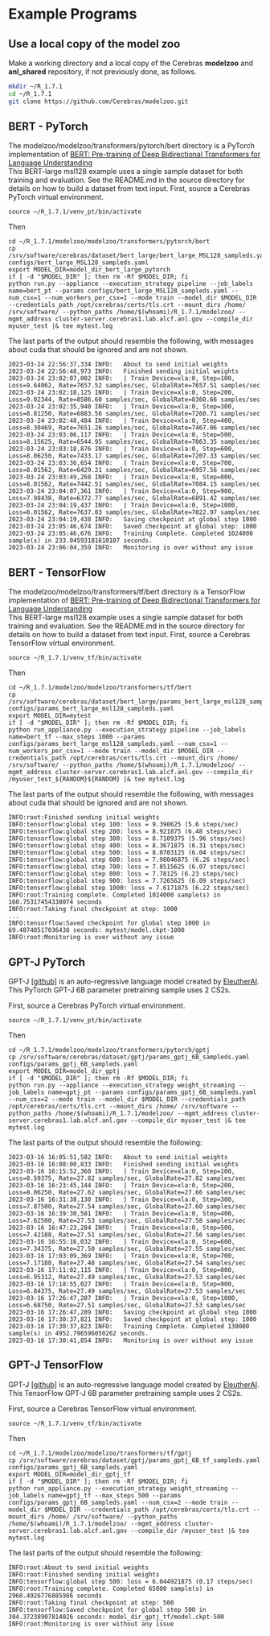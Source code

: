 # Example Programs

## Use a local copy of the model zoo
Make a working directory and a local copy of the Cerebras **modelzoo** and **anl_shared** repository, if not previously done, as follows.

```bash
mkdir ~/R_1.7.1
cd ~/R_1.7.1
git clone https://github.com/Cerebras/modelzoo.git
```
<!---
cp -r /srv/software/cerebras/model_zoo/anl_shared/ ~/R_1.7.1/anl_shared
--->

<!---
## UNet

An implementation of this: [U-Net: Convolutional Networks for Biomedical Image Segmentation](https://arxiv.org/pdf/1505.04597.pdf), Ronneberger et.  al 2015<br>
To run Unet with the <a href="https://www.kaggle.com/c/severstal-steel-defect-detection">Severstal: Steel Defect Detection</a> kaggle dataset, using a pre-downloaded copy of the dataset:<br>
First, source a Cerebras PyTorch virtual environment.

```console
source ~/R_1.7.1/venv_pt/bin/activate
```

Then

```console
# NOTE not working in release 1.7.1; Should be working in next release.
cd ~/R_1.7.1/modelzoo/modelzoo/vision/pytorch/unet
cp /srv/software/cerebras/dataset/severstal-steel-defect-detection/params_severstal_binary_rawds.yaml configs/params_severstal_binary_rawds.yaml
export MODEL_DIR=model_dir_unet
if [ -d "$MODEL_DIR" ]; then rm -Rf $MODEL_DIR; fi
python run.py --appliance --execution_strategy pipeline --params configs/params_severstal_binary_rawds.yaml --num_csx=1  --model_dir $MODEL_DIR --mode train --credentials_path /opt/cerebras/certs/tls.crt --mount_dirs /home/ /srv/software --python_paths /home/$(whoami)/R_1.7.1/modelzoo/ --mgmt_address cluster-server.cerebras1.lab.alcf.anl.gov --compile_dir unet |& tee mytest.log
```
--->

<!--- Appears to not have been ported to 1.7.1
## BraggNN
An implementation of this: [BraggNN: fast X-ray Bragg peak analysis using deep
learning](https://journals.iucr.org/m/issues/2022/01/00/fs5198/fs5198.pdf)<br>
The BraggNN model has two versions:<br>
1) Convolution only - this version does not include the non-local attention block<br>
2) Nonlocal - This version includes the nonlocal attention block as described in  <br>
[https://arxiv.org/pdf/1711.07971.pdf](https://arxiv.org/pdf/1711.07971.pdf)

```console
TODO
cd ~/R_1.7.1/anl_shared/braggnn/tf
# This yaml has a correct path to a BraggNN dataset
cp /srv/software/cerebras/dataset/BraggN/params_bragg_nonlocal_sampleds.yaml configs/params_bragg_nonlocal_sampleds.yaml
export MODEL_DIR=model_dir_braggnn
if [ -d "$MODEL_DIR" ]; then rm -Rf $MODEL_DIR; fi
```
--->

## BERT - PyTorch

The modelzoo/modelzoo/transformers/pytorch/bert directory is a PyTorch implementation of [BERT: Pre-training of Deep Bidirectional Transformers for Language Understanding](https://arxiv.org/abs/1810.04805)<br>
This BERT-large msl128 example uses a single sample dataset for both training and evaluation. See the README.md in the source directory for details on how to build a dataset from text input.
First, source a Cerebras PyTorch virtual environment.

<!---
source /srv/software/cerebras/venvs/venv_pt/bin/activate
# or your personal venv
--->
```console
source ~/R_1.7.1/venv_pt/bin/activate
```

Then

```console
cd ~/R_1.7.1/modelzoo/modelzoo/transformers/pytorch/bert
cp /srv/software/cerebras/dataset/bert_large/bert_large_MSL128_sampleds.yaml configs/bert_large_MSL128_sampleds.yaml
export MODEL_DIR=model_dir_bert_large_pytorch
if [ -d "$MODEL_DIR" ]; then rm -Rf $MODEL_DIR; fi
python run.py --appliance --execution_strategy pipeline --job_labels name=bert_pt --params configs/bert_large_MSL128_sampleds.yaml --num_csx=1 --num_workers_per_csx=1 --mode train --model_dir $MODEL_DIR --credentials_path /opt/cerebras/certs/tls.crt --mount_dirs /home/ /srv/software/ --python_paths /home/$(whoami)/R_1.7.1/modelzoo/ --mgmt_address cluster-server.cerebras1.lab.alcf.anl.gov --compile_dir myuser_test |& tee mytest.log
```

The last parts of the output should resemble the following, with messages about cuda that should be ignored and are not shown.

```console
2023-03-24 22:56:37,334 INFO:   About to send initial weights
2023-03-24 22:56:48,973 INFO:   Finished sending initial weights
2023-03-24 23:02:07,002 INFO:   | Train Device=xla:0, Step=100, Loss=9.64062, Rate=7657.52 samples/sec, GlobalRate=7657.51 samples/sec
2023-03-24 23:02:18,125 INFO:   | Train Device=xla:0, Step=200, Loss=9.02344, Rate=8586.60 samples/sec, GlobalRate=8360.66 samples/sec
2023-03-24 23:02:35,940 INFO:   | Train Device=xla:0, Step=300, Loss=8.81250, Rate=6883.56 samples/sec, GlobalRate=7260.71 samples/sec
2023-03-24 23:02:48,484 INFO:   | Train Device=xla:0, Step=400, Loss=8.30469, Rate=7651.26 samples/sec, GlobalRate=7467.06 samples/sec
2023-03-24 23:03:06,117 INFO:   | Train Device=xla:0, Step=500, Loss=8.15625, Rate=6544.95 samples/sec, GlobalRate=7063.35 samples/sec
2023-03-24 23:03:18,876 INFO:   | Train Device=xla:0, Step=600, Loss=8.06250, Rate=7433.17 samples/sec, GlobalRate=7207.33 samples/sec
2023-03-24 23:03:36,654 INFO:   | Train Device=xla:0, Step=700, Loss=8.01562, Rate=6429.21 samples/sec, GlobalRate=6957.56 samples/sec
2023-03-24 23:03:49,268 INFO:   | Train Device=xla:0, Step=800, Loss=8.01562, Rate=7442.51 samples/sec, GlobalRate=7084.15 samples/sec
2023-03-24 23:04:07,361 INFO:   | Train Device=xla:0, Step=900, Loss=7.98438, Rate=6372.77 samples/sec, GlobalRate=6891.42 samples/sec
2023-03-24 23:04:19,437 INFO:   | Train Device=xla:0, Step=1000, Loss=8.01562, Rate=7637.03 samples/sec, GlobalRate=7022.97 samples/sec
2023-03-24 23:04:19,438 INFO:   Saving checkpoint at global step 1000
2023-03-24 23:05:46,674 INFO:   Saved checkpoint at global step: 1000
2023-03-24 23:05:46,676 INFO:   Training Complete. Completed 1024000 sample(s) in 233.04593181610107 seconds.
2023-03-24 23:06:04,359 INFO:   Monitoring is over without any issue
```

## BERT - TensorFlow
The modelzoo/modelzoo/transformers/tf/bert directory is a TensorFlow implementation of [BERT: Pre-training of Deep Bidirectional Transformers for Language Understanding](https://arxiv.org/abs/1810.04805)<br>
This BERT-large msl128 example uses a single sample dataset for both training and evaluation. See the README.md in the source directory for details on how to build a dataset from text input.
First, source a Cerebras TensorFlow virtual environment.

<!---
source /srv/software/cerebras/venvs/venv_tf/bin/activate
# or your personal venv
--->
```console
source ~/R_1.7.1/venv_tf/bin/activate
```

Then

```console
cd ~/R_1.7.1/modelzoo/modelzoo/transformers/tf/bert
cp /srv/software/cerebras/dataset/bert_large/params_bert_large_msl128_sampleds.yaml configs/params_bert_large_msl128_sampleds.yaml
export MODEL_DIR=mytest
if [ -d "$MODEL_DIR" ]; then rm -Rf $MODEL_DIR; fi
python run_appliance.py --execution_strategy pipeline --job_labels name=bert_tf --max_steps 1000 --params configs/params_bert_large_msl128_sampleds.yaml --num_csx=1 --num_workers_per_csx=1 --mode train --model_dir $MODEL_DIR --credentials_path /opt/cerebras/certs/tls.crt --mount_dirs /home/ /srv/software/ --python_paths /home/$(whoami)/R_1.7.1/modelzoo/ --mgmt_address cluster-server.cerebras1.lab.alcf.anl.gov --compile_dir /myuser_test_${RANDOM}${RANDOM} |& tee mytest.log
```

The last parts of the output should resemble the following, with messages about cuda that should be ignored and are not shown.

```console
INFO:root:Finished sending initial weights
INFO:tensorflow:global step 100: loss = 9.390625 (5.6 steps/sec)
INFO:tensorflow:global step 200: loss = 8.921875 (6.48 steps/sec)
INFO:tensorflow:global step 300: loss = 8.7109375 (5.96 steps/sec)
INFO:tensorflow:global step 400: loss = 8.3671875 (6.31 steps/sec)
INFO:tensorflow:global step 500: loss = 8.0703125 (6.04 steps/sec)
INFO:tensorflow:global step 600: loss = 7.98046875 (6.26 steps/sec)
INFO:tensorflow:global step 700: loss = 7.8515625 (6.07 steps/sec)
INFO:tensorflow:global step 800: loss = 7.78125 (6.23 steps/sec)
INFO:tensorflow:global step 900: loss = 7.7265625 (6.09 steps/sec)
INFO:tensorflow:global step 1000: loss = 7.6171875 (6.22 steps/sec)
INFO:root:Training complete. Completed 1024000 sample(s) in 160.75317454338074 seconds
INFO:root:Taking final checkpoint at step: 1000
...
INFO:tensorflow:Saved checkpoint for global step 1000 in 69.48748517036438 seconds: mytest/model.ckpt-1000
INFO:root:Monitoring is over without any issue
```

## GPT-J PyTorch

GPT-J [[github]](https://github.com/kingoflolz/mesh-transformer-jax) is an auto-regressive language model created by [EleutherAI](https://www.eleuther.ai/).
This PyTorch GPT-J 6B parameter pretraining sample uses 2 CS2s.

First, source a Cerebras PyTorch virtual environment.

<!---
source /srv/software/cerebras/venvs/venv_pt/bin/activate
# or your personal venv
--->
```console
source ~/R_1.7.1/venv_pt/bin/activate
```

Then

```console
cd ~/R_1.7.1/modelzoo/modelzoo/transformers/pytorch/gptj
cp /srv/software/cerebras/dataset/gptj/params_gptj_6B_sampleds.yaml configs/params_gptj_6B_sampleds.yaml
export MODEL_DIR=model_dir_gptj
if [ -d "$MODEL_DIR" ]; then rm -Rf $MODEL_DIR; fi
python run.py --appliance --execution_strategy weight_streaming --job_labels name=gptj_pt --params configs/params_gptj_6B_sampleds.yaml --num_csx=2 --mode train --model_dir $MODEL_DIR --credentials_path /opt/cerebras/certs/tls.crt --mount_dirs /home/ /srv/software --python_paths /home/$(whoami)/R_1.7.1/modelzoo/ --mgmt_address cluster-server.cerebras1.lab.alcf.anl.gov --compile_dir myuser_test |& tee mytest.log
```

The last parts of the output should resemble the following:

```console
2023-03-16 16:05:51,582 INFO:   About to send initial weights
2023-03-16 16:08:00,833 INFO:   Finished sending initial weights
2023-03-16 16:15:52,360 INFO:   | Train Device=xla:0, Step=100, Loss=8.59375, Rate=27.82 samples/sec, GlobalRate=27.82 samples/sec
2023-03-16 16:23:45,144 INFO:   | Train Device=xla:0, Step=200, Loss=8.06250, Rate=27.62 samples/sec, GlobalRate=27.66 samples/sec
2023-03-16 16:31:38,130 INFO:   | Train Device=xla:0, Step=300, Loss=7.87500, Rate=27.54 samples/sec, GlobalRate=27.60 samples/sec
2023-03-16 16:39:30,581 INFO:   | Train Device=xla:0, Step=400, Loss=7.62500, Rate=27.53 samples/sec, GlobalRate=27.58 samples/sec
2023-03-16 16:47:23,284 INFO:   | Train Device=xla:0, Step=500, Loss=7.42188, Rate=27.51 samples/sec, GlobalRate=27.56 samples/sec
2023-03-16 16:55:16,032 INFO:   | Train Device=xla:0, Step=600, Loss=7.34375, Rate=27.50 samples/sec, GlobalRate=27.55 samples/sec
2023-03-16 17:03:09,369 INFO:   | Train Device=xla:0, Step=700, Loss=7.17188, Rate=27.48 samples/sec, GlobalRate=27.54 samples/sec
2023-03-16 17:11:02,115 INFO:   | Train Device=xla:0, Step=800, Loss=6.95312, Rate=27.49 samples/sec, GlobalRate=27.53 samples/sec
2023-03-16 17:18:55,027 INFO:   | Train Device=xla:0, Step=900, Loss=6.84375, Rate=27.49 samples/sec, GlobalRate=27.53 samples/sec
2023-03-16 17:26:47,287 INFO:   | Train Device=xla:0, Step=1000, Loss=6.68750, Rate=27.51 samples/sec, GlobalRate=27.53 samples/sec
2023-03-16 17:26:47,289 INFO:   Saving checkpoint at global step 1000
2023-03-16 17:30:37,821 INFO:   Saved checkpoint at global step: 1000
2023-03-16 17:30:37,823 INFO:   Training Complete. Completed 130000 sample(s) in 4952.796596050262 seconds.
2023-03-16 17:30:41,854 INFO:   Monitoring is over without any issue
```

## GPT-J TensorFlow

GPT-J [[github]](https://github.com/kingoflolz/mesh-transformer-jax) is an auto-regressive language model created by [EleutherAI](https://www.eleuther.ai/).
This TensorFlow GPT-J 6B parameter pretraining sample uses 2 CS2s.

First, source a Cerebras TensorFlow virtual environment.

<!---
source /srv/software/cerebras/venvs/venv_tf/bin/activate
# or your personal venv
--->
```console
source ~/R_1.7.1/venv_tf/bin/activate
```

Then

```console
cd ~/R_1.7.1/modelzoo/modelzoo/transformers/tf/gptj
cp /srv/software/cerebras/dataset/gptj/params_gptj_6B_tf_sampleds.yaml configs/params_gptj_6B_sampleds.yaml
export MODEL_DIR=model_dir_gptj_tf
if [ -d "$MODEL_DIR" ]; then rm -Rf $MODEL_DIR; fi
python run_appliance.py --execution_strategy weight_streaming --job_labels name=gptj_tf --max_steps 500 --params configs/params_gptj_6B_sampleds.yaml --num_csx=2 --mode train --model_dir $MODEL_DIR --credentials_path /opt/cerebras/certs/tls.crt --mount_dirs /home/ /srv/software/ --python_paths /home/$(whoami)/R_1.7.1/modelzoo/ --mgmt_address cluster-server.cerebras1.lab.alcf.anl.gov --compile_dir /myuser_test |& tee mytest.log
```

The last parts of the output should resemble the following:

```console
INFO:root:About to send initial weights
INFO:root:Finished sending initial weights
INFO:tensorflow:global step 500: loss = 6.044921875 (0.17 steps/sec)
INFO:root:Training complete. Completed 65000 sample(s) in 2960.4926776885986 seconds
INFO:root:Taking final checkpoint at step: 500
INFO:tensorflow:Saved checkpoint for global step 500 in 304.37238907814026 seconds: model_dir_gptj_tf/model.ckpt-500
INFO:root:Monitoring is over without any issue
```
